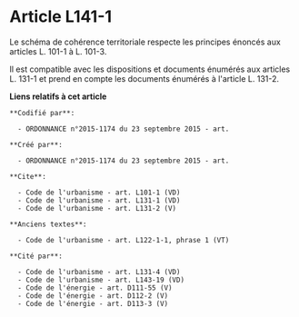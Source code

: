 # Article L141-1

Le schéma de cohérence territoriale respecte les principes énoncés aux articles L. 101-1 à L. 101-3. 

Il est compatible avec les dispositions et documents énumérés aux articles L. 131-1 et prend en compte les documents énumérés
à l'article L. 131-2.

**Liens relatifs à cet article**

	**Codifié par**:

	  - ORDONNANCE n°2015-1174 du 23 septembre 2015 - art.

	**Créé par**:

	  - ORDONNANCE n°2015-1174 du 23 septembre 2015 - art.

	**Cite**:

	  - Code de l'urbanisme - art. L101-1 (VD)
	  - Code de l'urbanisme - art. L131-1 (VD)
	  - Code de l'urbanisme - art. L131-2 (V)

	**Anciens textes**:

	  - Code de l'urbanisme - art. L122-1-1, phrase 1 (VT)

	**Cité par**:

	  - Code de l'urbanisme - art. L131-4 (VD)
	  - Code de l'urbanisme - art. L143-19 (VD)
	  - Code de l'énergie - art. D111-55 (V)
	  - Code de l'énergie - art. D112-2 (V)
	  - Code de l'énergie - art. D113-3 (V)
